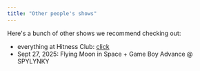 ```yaml
---
title: "Other people's shows"
---
```


Here's a bunch of other shows we recommend checking out:

- everything at Hitness Club: [click](https://hitness.club/events)
- Sept 27, 2025: Flying Moon in Space + Game Boy Advance @ SPYLYNKY
